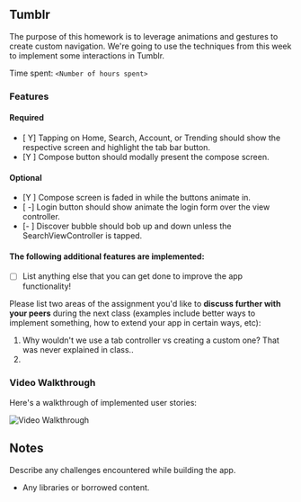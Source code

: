## Tumblr

The purpose of this homework is to leverage animations and gestures to create custom navigation. We're going to use the techniques from this week to implement some interactions in Tumblr.

Time spent: `<Number of hours spent>`

### Features

#### Required

- [ Y] Tapping on Home, Search, Account, or Trending should show the respective screen and highlight the tab bar button.
- [Y ] Compose button should modally present the compose screen.

#### Optional

- [Y ] Compose screen is faded in while the buttons animate in.
- [ -] Login button should show animate the login form over the view controller.
- [- ] Discover bubble should bob up and down unless the SearchViewController is tapped.

#### The following **additional** features are implemented:

- [ ] List anything else that you can get done to improve the app functionality!

Please list two areas of the assignment you'd like to **discuss further with your peers** during the next class (examples include better ways to implement something, how to extend your app in certain ways, etc):

1. Why wouldn't we use a tab controller vs creating a custom one? That was never explained in class.. 
2. 

### Video Walkthrough 

Here's a walkthrough of implemented user stories:

<img src='http://i.imgur.com/DoMyFkI.gif' title='Video Walkthrough' width='' alt='Video Walkthrough' />



## Notes

Describe any challenges encountered while building the app.

* Any libraries or borrowed content.
